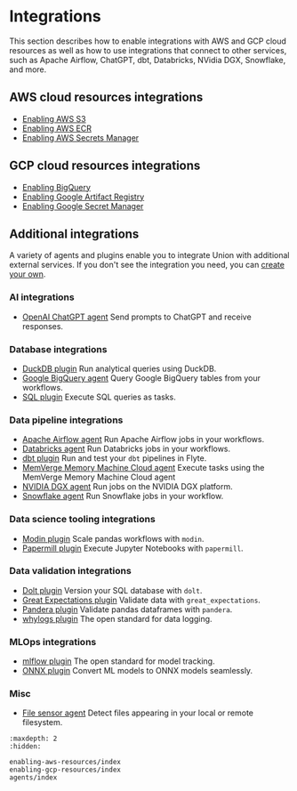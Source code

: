 # Integrations

This section describes how to enable integrations with AWS and GCP cloud resources as well as how to use integrations that connect to other services, such as Apache Airflow, ChatGPT, dbt, Databricks, NVidia DGX, Snowflake, and more.

## AWS cloud resources integrations

* [Enabling AWS S3](enabling-aws-resources/enabling-aws-s3)
* [Enabling AWS ECR](enabling-aws-resources/enabling-aws-ecr)
* [Enabling AWS Secrets Manager](enabling-aws-resources/enabling-aws-secrets-manager)

## GCP cloud resources integrations

* [Enabling BigQuery](enabling-gcp-resources/enabling-bigquery)
* [Enabling Google Artifact Registry](enabling-gcp-resources/enabling-google-artifact-registry)
* [Enabling Google Secret Manager](enabling-gcp-resources/enabling-google-secret-manager)

## Additional integrations

A variety of agents and plugins enable you to integrate Union with additional external services. If you don't see the integration you need, you can [create your own](agents/index.md#creating-a-new-agent).

### AI integrations

* [OpenAI ChatGPT agent](agents/chatgpt-agent/index) Send prompts to ChatGPT and receive responses.

### Database integrations

* [DuckDB plugin](https://docs.flyte.org/en/latest/flytesnacks/examples/duckdb_plugin/index.html) Run analytical queries using DuckDB.
* [Google BigQuery agent](agents/bigquery-agent/index) Query Google BigQuery tables from your workflows.
* [SQL plugin](https://docs.flyte.org/en/latest/flytesnacks/examples/sql_plugin/index.html) Execute SQL queries as tasks.

### Data pipeline integrations

* [Apache Airflow agent](agents/airflow-agent/index) Run Apache Airflow jobs in your workflows.
* [Databricks agent](agents/databricks-agent/index) Run Databricks jobs in your workflows.
* [dbt plugin](https://docs.flyte.org/en/latest/flytesnacks/examples/dbt_plugin/index.html) Run and test your `dbt` pipelines in Flyte.
* [MemVerge Memory Machine Cloud agent](agents/mmcloud-agent/index) Execute tasks using the MemVerge Memory Machine Cloud agent
* [NVIDIA DGX agent](agents/dgx-agent) Run jobs on the NVIDIA DGX platform.
* [Snowflake agent](agents/snowflake-agent/index) Run Snowflake jobs in your workflow.

### Data science tooling integrations

* [Modin plugin](https://docs.flyte.org/en/latest/flytesnacks/examples/modin_plugin/index.html) Scale pandas workflows with `modin`.
* [Papermill plugin](https://docs.flyte.org/en/latest/flytesnacks/examples/papermill_plugin/index.html) Execute Jupyter Notebooks with `papermill`.

### Data validation integrations

* [Dolt plugin](https://docs.flyte.org/en/latest/flytesnacks/examples/dolt_plugin/index.html) Version your SQL database with `dolt`.
* [Great Expectations plugin](https://docs.flyte.org/en/latest/flytesnacks/examples/greatexpectations_plugin/index.html) Validate data with `great_expectations`.
* [Pandera plugin](https://docs.flyte.org/en/latest/flytesnacks/examples/pandera_plugin/index.html) Validate pandas dataframes with `pandera`.
* [whylogs plugin](https://docs.flyte.org/en/latest/flytesnacks/examples/whylogs_plugin/index.html) The open standard for data logging.

### MLOps integrations

* [mlflow plugin](https://docs.flyte.org/en/latest/flytesnacks/examples/mlflow_plugin/index.html) The open standard for model tracking.
* [ONNX plugin](https://docs.flyte.org/en/latest/flytesnacks/examples/onnx_plugin/index.html) Convert ML models to ONNX models seamlessly.

### Misc

* [File sensor agent](agents/file-sensor-agent/index) Detect files appearing in your local or remote filesystem.

```{toctree}
:maxdepth: 2
:hidden:

enabling-aws-resources/index
enabling-gcp-resources/index
agents/index
```